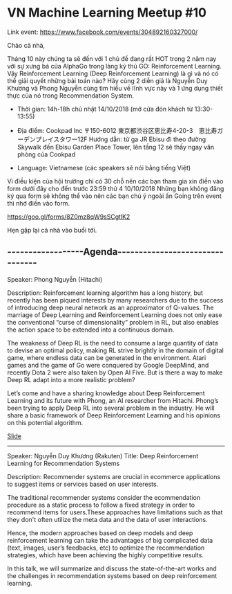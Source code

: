# VN Machine Learning Meetup #10

Link event: https://www.facebook.com/events/304892160327000/

Chào cả nhà,

Tháng 10 này chúng ta sẽ đến với 1 chủ đề đang rất HOT trong 2 năm nay với sự xưng bá của AlphaGo trong làng kỳ thủ GO: Reinforcement Learning.
Vậy Reinforcement Learning (Deep Reinforcement Learning) là gì và nó có thể giải quyết những bài toán nào? Hãy cùng 2 diễn giả là Nguyễn Duy Khương và Phong Nguyễn
cùng tìm hiểu về lĩnh vực này và 1 ứng dụng thiết thực của nó trong Recommendation System.

- Thời gian: 14h-18h chủ nhật 14/10/2018 (mở cửa đón khách từ 13:30-13:55)
- Địa điểm: Cookpad Inc
〒150-6012 東京都渋谷区恵比寿4-20-3　恵比寿ガーデンプレイスタワー12F
Hướng dẫn: từ ga JR Ebisu đi theo đường Skywalk đến Ebisu Garden Place Tower, lên tầng 12 sẽ thấy ngay văn phòng của Cookpad

- Language: Vietnamese (các speakers sẽ nói bằng tiếng Việt)

Vì điều kiện của hội trường chỉ có 30 chỗ nên các bạn tham gia xin điền vào form dưới đây cho đến trước 23:59 thứ 4 10/10/2018
Những bạn không đăng ký qua form sẽ không thể vào nên các bạn chú ý ngoài ấn Going trên event thì nhớ điền vào form.

https://goo.gl/forms/8Z0mz8qW9sSCgtlK2

Hẹn gặp lại cả nhà vào buổi tới.

------------------Agenda--------------------------------
--------
Speaker: Phong Nguyễn (Hitachi)

Description:
Reinforcement learning algorithm has a long history, but recently has been piqued interests by many researchers due to the success of introducing deep neural network as an approximator of Q-values. The marriage of Deep Learning and Reinforcement Learning does not only ease the conventional “curse of dimensionality” problem in RL, but also enables the action space to be extended into a continuous domain.

The weakness of Deep RL is the need to consume a large quantity of data to devise an optimal policy, making RL strive brightly in the domain of digital game, where endless data can be generated in the environment. Atari games and the game of Go were conquered by Google DeepMind, and recently Dota 2 were also taken by Open AI Five. But is there a way to make Deep RL adapt into a more realistic problem?

Let’s come and have a sharing knowledge about Deep Reinforcement Learning and its future with Phong, an AI researcher from Hitachi. Phong’s been trying to apply Deep RL into several problem in the industry. He will share a basic framework of Deep Reinforcement Learning and his opinions on this potential algorithm.

[Slide](https://docs.google.com/presentation/d/e/2PACX-1vTCKGcquy2Uri7LizA2n9-FnegRvE2MnE_KPg8WowOUY5lJgxkP0C7ShmQpXeQH_ZOvXiwkzxjWmv9P/pub?start=false&loop=false&delayms=3000&fbclid=IwAR3cUFy0HYGI4nZtrqontoLT4IVDI_8ErrMpgQXjltVzBqsOVczcKLbu6LU)

--------
Speaker: Nguyễn Duy Khương (Rakuten)
Title: Deep Reinforcement Learning for Recommendation Systems

Description:
Recommender systems are crucial in ecommerce applications to suggest items or services based on user interests.

The traditional recommender systems consider the ecommendation procedure as a static process to follow a fixed strategy in order to recommend items for users.These approaches have limitations such as that they don't often utilize the meta data and the data of user interactions.

Hence, the modern approaches based on deep models and deep reinforcement learning can take the advantages of big complicated data (text, images, user’s feedbacks, etc) to optimize the recommendation strategies, which have been achieving the highly competitive results.

In this talk, we will summarize and discuss the state-of-the-art works and the challenges in recommendation systems based on deep reinforcement learning.
